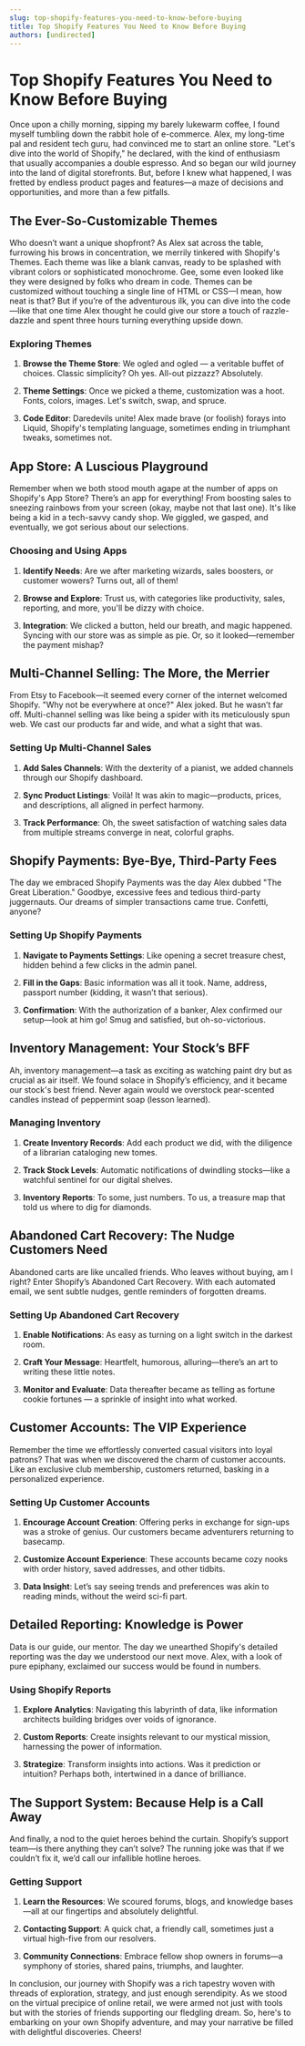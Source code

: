 ```yaml
---
slug: top-shopify-features-you-need-to-know-before-buying
title: Top Shopify Features You Need to Know Before Buying
authors: [undirected]
---
```



# Top Shopify Features You Need to Know Before Buying

Once upon a chilly morning, sipping my barely lukewarm coffee, I found myself tumbling down the rabbit hole of e-commerce. Alex, my long-time pal and resident tech guru, had convinced me to start an online store. "Let's dive into the world of Shopify," he declared, with the kind of enthusiasm that usually accompanies a double espresso. And so began our wild journey into the land of digital storefronts. But, before I knew what happened, I was fretted by endless product pages and features—a maze of decisions and opportunities, and more than a few pitfalls.

## The Ever-So-Customizable Themes

Who doesn’t want a unique shopfront? As Alex sat across the table, furrowing his brows in concentration, we merrily tinkered with Shopify's Themes. Each theme was like a blank canvas, ready to be splashed with vibrant colors or sophisticated monochrome. Gee, some even looked like they were designed by folks who dream in code. Themes can be customized without touching a single line of HTML or CSS—I mean, how neat is that? But if you’re of the adventurous ilk, you can dive into the code—like that one time Alex thought he could give our store a touch of razzle-dazzle and spent three hours turning everything upside down.

### Exploring Themes

1. **Browse the Theme Store**: We ogled and ogled — a veritable buffet of choices. Classic simplicity? Oh yes. All-out pizzazz? Absolutely.
   
2. **Theme Settings**: Once we picked a theme, customization was a hoot. Fonts, colors, images. Let's switch, swap, and spruce.
   
3. **Code Editor**: Daredevils unite! Alex made brave (or foolish) forays into Liquid, Shopify's templating language, sometimes ending in triumphant tweaks, sometimes not.

## App Store: A Luscious Playground

Remember when we both stood mouth agape at the number of apps on Shopify's App Store? There’s an app for everything! From boosting sales to sneezing rainbows from your screen (okay, maybe not that last one). It's like being a kid in a tech-savvy candy shop. We giggled, we gasped, and eventually, we got serious about our selections.

### Choosing and Using Apps

1. **Identify Needs**: Are we after marketing wizards, sales boosters, or customer wowers? Turns out, all of them!

2. **Browse and Explore**: Trust us, with categories like productivity, sales, reporting, and more, you'll be dizzy with choice.

3. **Integration**: We clicked a button, held our breath, and magic happened. Syncing with our store was as simple as pie. Or, so it looked—remember the payment mishap?

## Multi-Channel Selling: The More, the Merrier

From Etsy to Facebook—it seemed every corner of the internet welcomed Shopify. "Why not be everywhere at once?" Alex joked. But he wasn’t far off. Multi-channel selling was like being a spider with its meticulously spun web. We cast our products far and wide, and what a sight that was.

### Setting Up Multi-Channel Sales

1. **Add Sales Channels**: With the dexterity of a pianist, we added channels through our Shopify dashboard.

2. **Sync Product Listings**: Voilà! It was akin to magic—products, prices, and descriptions, all aligned in perfect harmony.

3. **Track Performance**: Oh, the sweet satisfaction of watching sales data from multiple streams converge in neat, colorful graphs.

## Shopify Payments: Bye-Bye, Third-Party Fees

The day we embraced Shopify Payments was the day Alex dubbed "The Great Liberation." Goodbye, excessive fees and tedious third-party juggernauts. Our dreams of simpler transactions came true. Confetti, anyone?

### Setting Up Shopify Payments

1. **Navigate to Payments Settings**: Like opening a secret treasure chest, hidden behind a few clicks in the admin panel.

2. **Fill in the Gaps**: Basic information was all it took. Name, address, passport number (kidding, it wasn’t that serious).

3. **Confirmation**: With the authorization of a banker, Alex confirmed our setup—look at him go! Smug and satisfied, but oh-so-victorious.

## Inventory Management: Your Stock’s BFF

Ah, inventory management—a task as exciting as watching paint dry but as crucial as air itself. We found solace in Shopify’s efficiency, and it became our stock's best friend. Never again would we overstock pear-scented candles instead of peppermint soap (lesson learned).

### Managing Inventory

1. **Create Inventory Records**: Add each product we did, with the diligence of a librarian cataloging new tomes.

2. **Track Stock Levels**: Automatic notifications of dwindling stocks—like a watchful sentinel for our digital shelves.

3. **Inventory Reports**: To some, just numbers. To us, a treasure map that told us where to dig for diamonds.

## Abandoned Cart Recovery: The Nudge Customers Need

Abandoned carts are like uncalled friends. Who leaves without buying, am I right? Enter Shopify’s Abandoned Cart Recovery. With each automated email, we sent subtle nudges, gentle reminders of forgotten dreams.

### Setting Up Abandoned Cart Recovery

1. **Enable Notifications**: As easy as turning on a light switch in the darkest room.

2. **Craft Your Message**: Heartfelt, humorous, alluring—there’s an art to writing these little notes.

3. **Monitor and Evaluate**: Data thereafter became as telling as fortune cookie fortunes — a sprinkle of insight into what worked.

## Customer Accounts: The VIP Experience

Remember the time we effortlessly converted casual visitors into loyal patrons? That was when we discovered the charm of customer accounts. Like an exclusive club membership, customers returned, basking in a personalized experience.

### Setting Up Customer Accounts

1. **Encourage Account Creation**: Offering perks in exchange for sign-ups was a stroke of genius. Our customers became adventurers returning to basecamp.

2. **Customize Account Experience**: These accounts became cozy nooks with order history, saved addresses, and other tidbits.

3. **Data Insight**: Let’s say seeing trends and preferences was akin to reading minds, without the weird sci-fi part.

## Detailed Reporting: Knowledge is Power

Data is our guide, our mentor. The day we unearthed Shopify's detailed reporting was the day we understood our next move. Alex, with a look of pure epiphany, exclaimed our success would be found in numbers.

### Using Shopify Reports

1. **Explore Analytics**: Navigating this labyrinth of data, like information architects building bridges over voids of ignorance.

2. **Custom Reports**: Create insights relevant to our mystical mission, harnessing the power of information.

3. **Strategize**: Transform insights into actions. Was it prediction or intuition? Perhaps both, intertwined in a dance of brilliance.

## The Support System: Because Help is a Call Away

And finally, a nod to the quiet heroes behind the curtain. Shopify’s support team—is there anything they can’t solve? The running joke was that if we couldn’t fix it, we’d call our infallible hotline heroes.

### Getting Support

1. **Learn the Resources**: We scoured forums, blogs, and knowledge bases—all at our fingertips and absolutely delightful.

2. **Contacting Support**: A quick chat, a friendly call, sometimes just a virtual high-five from our resolvers.

3. **Community Connections**: Embrace fellow shop owners in forums—a symphony of stories, shared pains, triumphs, and laughter.

In conclusion, our journey with Shopify was a rich tapestry woven with threads of exploration, strategy, and just enough serendipity. As we stood on the virtual precipice of online retail, we were armed not just with tools but with the stories of friends supporting our fledgling dream. So, here's to embarking on your own Shopify adventure, and may your narrative be filled with delightful discoveries. Cheers!